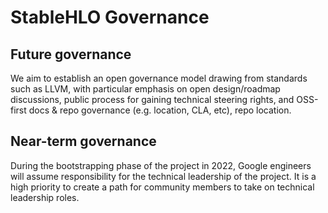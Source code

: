 # StableHLO Governance

## Future governance

We aim to establish an open governance model drawing from standards such as
LLVM, with particular emphasis on open design/roadmap discussions, public
process for gaining technical steering rights, and OSS-first docs & repo
governance (e.g. location, CLA, etc), repo location.

## Near-term governance
During the bootstrapping phase of the project in 2022, Google engineers will
assume responsibility for the technical leadership of the project. It is a high
priority to create a path for community members to take on technical
leadership roles.
